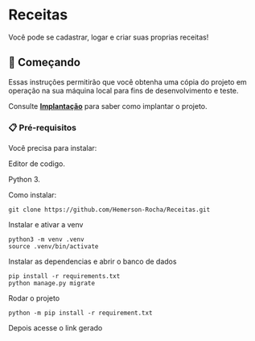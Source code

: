 # Receitas

Você pode se cadastrar, logar e criar suas proprias receitas!

## 🚀 Começando

Essas instruções permitirão que você obtenha uma cópia do projeto em operação na sua máquina local para fins de desenvolvimento e teste.

Consulte **[Implantação](#-implanta%C3%A7%C3%A3o)** para saber como implantar o projeto.

### 📋 Pré-requisitos

Você precisa para instalar:

Editor de codigo. 

Python 3.


Como instalar:


```
git clone https://github.com/Hemerson-Rocha/Receitas.git
```

Instalar e ativar a venv
```
python3 -m venv .venv
source .venv/bin/activate
```

Instalar as dependencias e abrir o banco de dados
```
pip install -r requirements.txt
python manage.py migrate
```

Rodar o projeto
```
python -m pip install -r requirement.txt
```

Depois acesse o link gerado 
